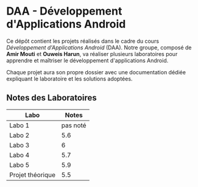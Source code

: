 # DAA - Développement d'Applications Android

Ce dépôt contient les projets réalisés dans le cadre du cours *Développement d'Applications Android* (DAA). Notre groupe, composé de **Amir Mouti** et **Ouweis Harun**, va réaliser plusieurs laboratoires pour apprendre et maîtriser le développement d'applications Android.

Chaque projet aura son propre dossier avec une documentation dédiée expliquant le laboratoire et les solutions adoptées.

## Notes des Laboratoires

| Labo  | Notes |
|-------|-------|
| Labo 1|     pas noté  |
| Labo 2|     5.6  |
| Labo 3|     6  |
| Labo 4|     5.7  |
| Labo 5|    5.9   |
| Projet théorique|    5.5   |

